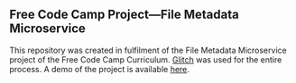 ## Free Code Camp Project—File Metadata Microservice

This repository was created in fulfilment of the File Metadata Microservice project of the Free Code Camp Curriculum.  [Glitch](https://glitch.com/about) was used for the entire process.  A demo of the project is available [here](https://honmanyau-file-upload-api.glitch.me).